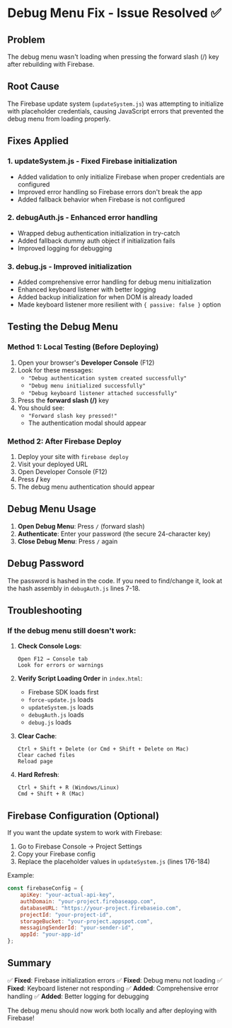# Debug Menu Fix - Issue Resolved ✅

## Problem
The debug menu wasn't loading when pressing the forward slash (/) key after rebuilding with Firebase.

## Root Cause
The Firebase update system (`updateSystem.js`) was attempting to initialize with placeholder credentials, causing JavaScript errors that prevented the debug menu from loading properly.

## Fixes Applied

### 1. **updateSystem.js** - Fixed Firebase initialization
- Added validation to only initialize Firebase when proper credentials are configured
- Improved error handling so Firebase errors don't break the app
- Added fallback behavior when Firebase is not configured

### 2. **debugAuth.js** - Enhanced error handling
- Wrapped debug authentication initialization in try-catch
- Added fallback dummy auth object if initialization fails
- Improved logging for debugging

### 3. **debug.js** - Improved initialization
- Added comprehensive error handling for debug menu initialization
- Enhanced keyboard listener with better logging
- Added backup initialization for when DOM is already loaded
- Made keyboard listener more resilient with `{ passive: false }` option

## Testing the Debug Menu

### Method 1: Local Testing (Before Deploying)
1. Open your browser's **Developer Console** (F12)
2. Look for these messages:
   - `"Debug authentication system created successfully"`
   - `"Debug menu initialized successfully"`
   - `"Debug keyboard listener attached successfully"`
3. Press the **forward slash (/)** key
4. You should see:
   - `"Forward slash key pressed!"`
   - The authentication modal should appear

### Method 2: After Firebase Deploy
1. Deploy your site with `firebase deploy`
2. Visit your deployed URL
3. Open Developer Console (F12)
4. Press **/** key
5. The debug menu authentication should appear

## Debug Menu Usage

1. **Open Debug Menu**: Press `/` (forward slash)
2. **Authenticate**: Enter your password (the secure 24-character key)
3. **Close Debug Menu**: Press `/` again

## Debug Password
The password is hashed in the code. If you need to find/change it, look at the hash assembly in `debugAuth.js` lines 7-18.

## Troubleshooting

### If the debug menu still doesn't work:

1. **Check Console Logs**:
   ```
   Open F12 → Console tab
   Look for errors or warnings
   ```

2. **Verify Script Loading Order** in `index.html`:
   - Firebase SDK loads first
   - `force-update.js` loads
   - `updateSystem.js` loads
   - `debugAuth.js` loads
   - `debug.js` loads

3. **Clear Cache**:
   ```
   Ctrl + Shift + Delete (or Cmd + Shift + Delete on Mac)
   Clear cached files
   Reload page
   ```

4. **Hard Refresh**:
   ```
   Ctrl + Shift + R (Windows/Linux)
   Cmd + Shift + R (Mac)
   ```

## Firebase Configuration (Optional)

If you want the update system to work with Firebase:

1. Go to Firebase Console → Project Settings
2. Copy your Firebase config
3. Replace the placeholder values in `updateSystem.js` (lines 176-184)

Example:
```javascript
const firebaseConfig = {
    apiKey: "your-actual-api-key",
    authDomain: "your-project.firebaseapp.com",
    databaseURL: "https://your-project.firebaseio.com",
    projectId: "your-project-id",
    storageBucket: "your-project.appspot.com",
    messagingSenderId: "your-sender-id",
    appId: "your-app-id"
};
```

## Summary

✅ **Fixed**: Firebase initialization errors
✅ **Fixed**: Debug menu not loading
✅ **Fixed**: Keyboard listener not responding
✅ **Added**: Comprehensive error handling
✅ **Added**: Better logging for debugging

The debug menu should now work both locally and after deploying with Firebase!
